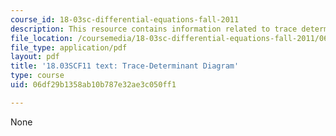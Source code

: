```yaml
---
course_id: 18-03sc-differential-equations-fall-2011
description: This resource contains information related to trace determinant diagram.
file_location: /coursemedia/18-03sc-differential-equations-fall-2011/06df29b1358ab10b787e32ae3c050ff1_MIT18_03SCF11_s34_5text.pdf
file_type: application/pdf
layout: pdf
title: '18.03SCF11 text: Trace-Determinant Diagram'
type: course
uid: 06df29b1358ab10b787e32ae3c050ff1

---
```

None
